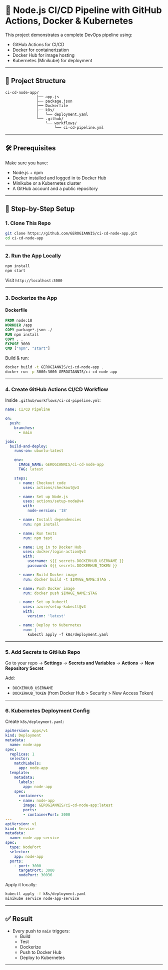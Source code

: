# 🚀 Node.js CI/CD Pipeline with GitHub Actions, Docker & Kubernetes

This project demonstrates a complete DevOps pipeline using:
- GitHub Actions for CI/CD
- Docker for containerization
- Docker Hub for image hosting
- Kubernetes (Minikube) for deployment

---

## 📁 Project Structure

```
ci-cd-node-app/
              ├── app.js
              ├── package.json
              ├── Dockerfile
              ├── k8s/
              │   └── deployment.yaml
              └── .github/
                  └── workflows/
                      └── ci-cd-pipeline.yml
```

---

## 🛠️ Prerequisites

Make sure you have:
- Node.js + npm
- Docker installed and logged in to Docker Hub
- Minikube or a Kubernetes cluster
- A GitHub account and a public repository

---

## 🔧 Step-by-Step Setup

### 1. Clone This Repo

```bash
git clone https://github.com/GEROGIANNIS/ci-cd-node-app.git
cd ci-cd-node-app
```

---

### 2. Run the App Locally

```bash
npm install
npm start
```

Visit `http://localhost:3000`

---

### 3. Dockerize the App

#### Dockerfile

```Dockerfile
FROM node:18
WORKDIR /app
COPY package*.json ./
RUN npm install
COPY . .
EXPOSE 3000
CMD ["npm", "start"]
```

Build & run:

```bash
docker build -t GEROGIANNIS/ci-cd-node-app .
docker run -p 3000:3000 GEROGIANNIS/ci-cd-node-app
```

---

### 4. Create GitHub Actions CI/CD Workflow

Inside `.github/workflows/ci-cd-pipeline.yml`:

```yaml
name: CI/CD Pipeline

on:
  push:
    branches:
      - main

jobs:
  build-and-deploy:
    runs-on: ubuntu-latest

    env:
      IMAGE_NAME: GEROGIANNIS/ci-cd-node-app
      TAG: latest

    steps:
      - name: Checkout code
        uses: actions/checkout@v3

      - name: Set up Node.js
        uses: actions/setup-node@v4
        with:
          node-version: '18'

      - name: Install dependencies
        run: npm install

      - name: Run tests
        run: npm test

      - name: Log in to Docker Hub
        uses: docker/login-action@v3
        with:
          username: ${{ secrets.DOCKERHUB_USERNAME }}
          password: ${{ secrets.DOCKERHUB_TOKEN }}

      - name: Build Docker image
        run: docker build -t $IMAGE_NAME:$TAG .

      - name: Push Docker image
        run: docker push $IMAGE_NAME:$TAG

      - name: Set up kubectl
        uses: azure/setup-kubectl@v3
        with:
          version: 'latest'

      - name: Deploy to Kubernetes
        run: |
          kubectl apply -f k8s/deployment.yaml
```

---

### 5. Add Secrets to GitHub Repo

Go to your repo → **Settings** → **Secrets and Variables** → **Actions** → **New Repository Secret**

Add:
- `DOCKERHUB_USERNAME`
- `DOCKERHUB_TOKEN` (from Docker Hub > Security > New Access Token)

---

### 6. Kubernetes Deployment Config

Create `k8s/deployment.yaml`:

```yaml
apiVersion: apps/v1
kind: Deployment
metadata:
  name: node-app
spec:
  replicas: 1
  selector:
    matchLabels:
      app: node-app
  template:
    metadata:
      labels:
        app: node-app
    spec:
      containers:
      - name: node-app
        image: GEROGIANNIS/ci-cd-node-app:latest
        ports:
        - containerPort: 3000
---
apiVersion: v1
kind: Service
metadata:
  name: node-app-service
spec:
  type: NodePort
  selector:
    app: node-app
  ports:
    - port: 3000
      targetPort: 3000
      nodePort: 30036
```

Apply it locally:
```bash
kubectl apply -f k8s/deployment.yaml
minikube service node-app-service
```

---

## ✅ Result

- Every push to `main` triggers:
  - Build
  - Test
  - Dockerize
  - Push to Docker Hub
  - Deploy to Kubernetes

---
